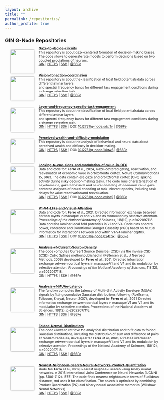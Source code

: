 ```yaml
---
layout: archive
title: ""
permalink: /repositories/
author_profile: true
---
```

 
<h3>GIN G-Node Repositories</h3>

<a target="_blank" href="https://gin.g-node.org/56Fe/Gaze-to-decision-circuitry"><img style="width:80px; float:left; margin-right: 2%; width: 80px; float: left; margin-left:3%; border: .15em solid #EEE; border-radius:.5em;" src="https://gin.g-node.org/repo-avatars/12269"> </a>
 <div style="margin-bottom:3em; margin-top:-8px; font-size:.75em"><a target="_blank" href="https://gin.g-node.org/56Fe/Gaze-to-decision-circuitry"><b style="font-size:1em">Gaze-to-decide-circuits</b> <br> </a>
  This repository is about gaze-centered formation of decision-making biases. The code allows to generate rate models to perform decisions based on two coupled populations of neurons. <br>
  <a target="_blank" href="https://gin.g-node.org/56Fe/Gaze-to-decision-circuitry">GIN</a> | <a target="_blank"  href="https://gin.g-node.org/56Fe/Gaze-to-decision-circuitry">HTTPS</a> | <a target="_blank" href="https://gin.g-node.org/56Fe/Gaze-to-decision-circuitry">SSH</a> <!--| DOI: <a target="_blank" href="https://doi.gin.g-node.org/10.12751/g-node.sdxr1v/">10.12751/g-node.sdxr1v</a> -->| <a target="_blank" href="https://gin.g-node.org/56Fe/">@56Fe</a>
 </div> 

 <a target="_blank" href="https://gin.g-node.org/56Fe/Layer-and-frequency-specific-task-engagement"><img style="width:80px; float:left; margin-right: 2%; width: 80px; float: left; margin-left:3%; border: .15em solid #EEE; border-radius:.5em;" src="https://gin.g-node.org/repo-avatars/10487"> </a>
 <div style="margin-bottom:3em; margin-top:-8px; font-size:.75em"><a target="_blank" href="https://gin.g-node.org/56Fe/Layer-and-frequency-specific-task-engagement"><b style="font-size:1em">Vision-for-action-coordination</b> <br> </a>
  This repository is about the classification of local field potentials data across different laminar layers <br>and spectral frequency bands for different task engagement conditions during a change detection task. <br>
  <a target="_blank" href="https://gin.g-node.org/56Fe/Layer-and-frequency-specific-task-engagement">GIN</a> | <a target="_blank"  href="https://gin.g-node.org/56Fe/Layer-and-frequency-specific-task-engagement">HTTPS</a> | <a target="_blank" href="https://gin.g-node.org/56Fe/Layer-and-frequency-specific-task-engagement">SSH</a> <!--| DOI: <a target="_blank" href="https://doi.gin.g-node.org/10.12751/g-node.sdxr1v/">10.12751/g-node.sdxr1v</a> -->| <a target="_blank" href="https://gin.g-node.org/56Fe/">@56Fe</a>
 </div> 

<a target="_blank" href="https://gin.g-node.org/56Fe/Layer-and-frequency-specific-task-engagement"><img style="width:80px; float:left; margin-right: 2%; width: 80px; float: left; margin-left:3%; border: .15em solid #EEE; border-radius:.5em;" src="https://gin.g-node.org/repo-avatars/10487"> </a>
 <div style="margin-bottom:3em; margin-top:-8px; font-size:.75em"><a target="_blank" href="https://gin.g-node.org/56Fe/Layer-and-frequency-specific-task-engagement"><b style="font-size:1em">Layer-and-frequency-specific-task-engagement</b> <br> </a>
  This repository is about the classification of local field potentials data across different laminar layers <br>and spectral frequency bands for different task engagement conditions during a change detection task. <br>
  <a target="_blank" href="https://gin.g-node.org/56Fe/Layer-and-frequency-specific-task-engagement">GIN</a> | <a target="_blank"  href="https://gin.g-node.org/56Fe/Layer-and-frequency-specific-task-engagement">HTTPS</a> | <a target="_blank" href="https://gin.g-node.org/56Fe/Layer-and-frequency-specific-task-engagement">SSH</a> | DOI: <a target="_blank" href="https://doi.gin.g-node.org/10.12751/g-node.sdxr1v/">10.12751/g-node.sdxr1v</a> | <a target="_blank" href="https://gin.g-node.org/56Fe/">@56Fe</a>
 </div> 

<a target="_blank" href="https://gin.g-node.org/56Fe/Perceived-wealth-and-difficulty-modulation"><img style="width:80px; float:left; margin-right: 2%; width: 80px; float: left; margin-left:3%; border: .15em solid #EEE; border-radius:.5em;" src="https://gin.g-node.org/repo-avatars/11343"> </a>
 <div style="margin-bottom:3em; margin-top:-8px; font-size:.75em"><a target="_blank" href="https://gin.g-node.org/56Fe/Perceived-wealth-and-difficulty-modulation"><b style="font-size:1em">Perceived-wealth-and-difficulty-modulation</b> <br> </a>
  This repository is about the analysis of behavioral and neural data about perceived wealth and difficulty in decision-making. <br>
  <a target="_blank" href="https://gin.g-node.org/56Fe/Perceived-wealth-and-difficulty-modulation">GIN</a> | <a target="_blank" href="https://gin.g-node.org/56Fe/Perceived-wealth-and-difficulty-modulation">HTTPS</a> | <a target="_blank" href="https://gin.g-node.org/56Fe/Perceived-wealth-and-difficulty-modulation">SSH</a> | DOI: <a target="_blank" href="https://doi.org/10.12751/g-node.1kkrw6">10.12751/g-node.1kkrw6</a> | <a target="_blank" href="https://gin.g-node.org/56Fe/">@56Fe</a> <br><br>
 </div> 

<a target="_blank" href="https://gin.g-node.org/56Fe/Looking-to-cue-sides-and-modulation-of-value-in-OFC"><img style="width:80px; float:left; margin-bottom:20px; margin-right: 2%; width: 80px; float: left; margin-left:3%; border: .15em solid #EEE; border-radius:.5em;" src="https://gin.g-node.org/repo-avatars/9295"> </a>
 <div style="margin-bottom:3em; margin-top:-8px; font-size:.75em"><a target="_blank" href="https://gin.g-node.org/56Fe/Looking-to-cue-sides-and-modulation-of-value-in-OFC"><b style="font-size:1em">Looking-to-cue-sides-and-modulation-of-value-in-OFC</b> <br> </a>
  Data and code for: <b>Ferro</b> et al., 2024, Gaze-centered gating, reactivation, and reevaluation of economic value in orbitofrontal cortex. <i>Nature Communications</i> 15, 6163. The data contain eye gaze and orbitofrontal cortex (OFC) spiking activity during risky decision-making tasks. The code runs characterization of psychometric, gaze behavioral and neural encoding of economic value gaze-centered analyses of neural encoding at task-relevant epochs, including task delays for value reactivation and reevaluation. <br>
  <a target="_blank" href="https://gin.g-node.org/56Fe/Looking-to-cue-sides-and-modulation-of-value-in-OFC">GIN</a> | <a target="_blank" href="https://gin.g-node.org/56Fe/Looking-to-cue-sides-and-modulation-of-value-in-OFC">HTTPS</a> | <a target="_blank" href="https://gin.g-node.org/56Fe/Looking-to-cue-sides-and-modulation-of-value-in-OFC">SSH</a> | DOI: <a target="_blank" href="https://doi.org/10.12751/g-node.evlnq5">10.12751/g-node.evlnq5</a> | <a target="_blank" href="https://gin.g-node.org/56Fe/">@56Fe</a>
 </div> 

<a target="_blank" href="https://gin.g-node.org/56Fe/V1-V4-LFPs-and-Visual-Attention"><img style="width:80px; float:left; margin-bottom:20px; margin-right: 2%; width: 80px; float: left; margin-left:3%; border: .15em solid #EEE; border-radius:.5em;" src="https://gin.g-node.org/repo-avatars/2351"> </a>
 <div style="margin-bottom:3em; margin-top:-8px; font-size:.75em"><a target="_blank" href="https://gin.g-node.org/56Fe/V1-V4-LFPs-and-Visual-Attention"><b style="font-size:1em">V1-V4-LFPs-and-Visual-Attention</b> <br> </a>
  Data and code for: <b>Ferro</b> et al., 2021, Directed information exchange between cortical layers in macaque V1 and V4 and its modulation by selective attention. <i>Proceedings of the National Academy of Sciences</i>, 118(12), p.e2022097118. Data contains laminar local field potentials in V1 and V4. Code runs spectral power, coherence and Conditional Granger Causality (cGC) based on Mutual Information for interactions between and within V1-V4 laminar depths.  <br>
  <a target="_blank" href="https://gin.g-node.org/56Fe/V1-V4-LFPs-and-Visual-Attention">GIN</a> | <a target="_blank" href="https://gin.g-node.org/56Fe/V1-V4-LFPs-and-Visual-Attention">HTTPS</a> | <a target="_blank" href="https://gin.g-node.org/56Fe/V1-V4-LFPs-and-Visual-Attention">SSH</a> | DOI: <a target="_blank" href="https://doi.gin.g-node.org/10.12751/g-node.824cgx/">10.12751/g-node.824cgx</a> | <a target="_blank" href="https://gin.g-node.org/56Fe/">@56Fe</a>
 </div> 

<a target="_blank" href="https://gin.g-node.org/56Fe/Analysis-of-Current-Source-Density"><img style="width:80px; float:left; margin-right: 2%; width: 80px; float: left; margin-left:3%; border: .15em solid #EEE; border-radius:.5em;" src="https://gin.g-node.org/repo-avatars/3915"> </a>
 <div style="margin-bottom:3em; margin-top:-8px; font-size:.75em"><a target="_blank" href="https://gin.g-node.org/56Fe/Analysis-of-Current-Source-Density"><b style="font-size:1em">Analysis-of-Current-Source-Density</b> <br> </a>
  The code computes Currsent Source Densities (CSD) via the inverse CSD (iCSD) Cubic Splines method published in (Pettersen et al., J Neurosci Methods, 2006) developed for <b>Ferro</b> et al., 2021, Directed information exchange between cortical layers in macaque V1 and V4 and its modulation by selective attention. <i>Proceedings of the National Academy of Sciences</i>, 118(12), p.e2022097118.<br>
  <a target="_blank" href="https://gin.g-node.org/56Fe/Analysis-of-Current-Source-Density">GIN</a> | <a target="_blank" href="https://gin.g-node.org/56Fe/Analysis-of-Current-Source-Density">HTTPS</a> | <a target="_blank" href="https://gin.g-node.org/56Fe/Analysis-of-Current-Source-Density">SSH</a> | <a target="_blank" href="https://gin.g-node.org/56Fe/">@56Fe</a>
 </div> 

<a target="_blank" href="https://gin.g-node.org/56Fe/Analysis-of-MUAe-Latency"><img style="width:80px; float:left; margin-right: 2%; width: 80px; float: left; margin-left:3%; border: .15em solid #EEE; border-radius:.5em;" src="https://gin.g-node.org/repo-avatars/3914"> </a>
 <div style="margin-bottom:3em; margin-top:-8px; font-size:.75em"><a target="_blank" href="https://gin.g-node.org/56Fe/Analysis-of-MUAe-Latency"><b style="font-size:1em">Analysis-of-MUAe-Latency</b> <br> </a>
  The function computes the Latency of Multi-Unit Activity Envelope (MUAe) signals by fitting cumulative Gaussian distributions following (Roelfsema, Tolboom, Khayat, Neuron 2007), developed for <b>Ferro</b> et al., 2021, Directed information exchange between cortical layers in macaque V1 and V4 and its modulation by selective attention. Proceedings of the National Academy of Sciences, 118(12), p.e2022097118.<br>
  <a target="_blank" href="https://gin.g-node.org/56Fe/Analysis-of-MUAe-Latency">GIN</a> | <a target="_blank" href="https://gin.g-node.org/56Fe/Analysis-of-MUAe-Latency">HTTPS</a> | <a target="_blank" href="https://gin.g-node.org/56Fe/Analysis-of-MUAe-Latency">SSH</a> | <a target="_blank" href="https://gin.g-node.org/56Fe/">@56Fe</a>
 </div> 

<a target="_blank" href="https://gin.g-node.org/56Fe/Folded-Normal-Distributions"><img style="width:80px; float:left; margin-right: 2%; width: 80px; float: left; margin-left:3%; border: .15em solid #EEE; border-radius:.5em;" src="https://gin.g-node.org/repo-avatars/3925"> </a>
 <div style="margin-bottom:3em; margin-top:-8px; font-size:.75em"><a target="_blank" href="https://gin.g-node.org/56Fe/Folded-Normal-Distributions"><b style="font-size:1em">Folded-Normal-Distributions</b> <br> </a>
  The code allows to retrieve the analytical distribution and to fit data to folded Gaussian distributions, including the distribution of sum and difference of pairs of random variables, developed for <b>Ferro</b> et al., 2021, Directed information exchange between cortical layers in macaque V1 and V4 and its modulation by selective attention. Proceedings of the National Academy of Sciences, 118(12), p.e2022097118.<br>
  <a target="_blank" href="https://gin.g-node.org/56Fe/Folded-Normal-Distributions">GIN</a> | <a target="_blank" href="https://gin.g-node.org/56Fe/Folded-Normal-Distributions">HTTPS</a> | <a target="_blank" href="https://gin.g-node.org/56Fe/Folded-Normal-Distributions">SSH</a> | <a target="_blank" href="https://gin.g-node.org/56Fe/">@56Fe</a>
 </div> 


<a target="_blank" href="https://gin.g-node.org/56Fe/Nearest-Neighbour-Search-Neural-Networks-Product-Quantization"><img style="width:80px; float:left; margin-right: 2%; width: 80px; float: left; margin-left:3%; border: .15em solid #EEE; border-radius:.5em;" src="https://gin.g-node.org/repo-avatars/10491"> </a>
 <div style="margin-bottom:3em; margin-top:-8px; font-size:.75em"><a target="_blank" href="https://gin.g-node.org/56Fe/Nearest-Neighbour-Search-Neural-Networks-Product-Quantization"><b style="font-size:1em">Nearest-Neighbour-Search-Neural-Networks-Product-Quantization</b> <br> </a>
  Code for: <b>Ferro</b> et al., 2016, Nearest neighbour search using binary neural networks. In 2016 International Joint Conference on Neural Networks (IJCNN) (pp. 5106-5112). IEEE. The code finds nearest neighbours in terms of Euclidean distance, and uses it for classification. The search is optimized by combining Product Quantization (PQ) and binary neural associative memories (Willshaw Neural Networks).  <br>
  <a target="_blank" href="https://gin.g-node.org/56Fe/Nearest-Neighbour-Search-Neural-Networks-Product-Quantization">GIN</a> | <a target="_blank" href="https://gin.g-node.org/56Fe/Nearest-Neighbour-Search-Neural-Networks-Product-Quantization">HTTPS</a> | <a target="_blank" href="https://gin.g-node.org/56Fe/Nearest-Neighbour-Search-Neural-Networks-Product-Quantization">SSH</a> | <a target="_blank" href="https://gin.g-node.org/56Fe/">@56Fe</a>
 </div> 
